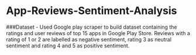 # App-Reviews-Sentiment-Analysis
###Dataset - Used Google play scraper to build dataset containing the ratings and user reviews of top 15 apps in Google Play Store. Reviews with a rating of 1 or 2 are labelled as negative sentiment, rating 3 as neutral sentiment and rating 4 and 5 as positive sentiment.
